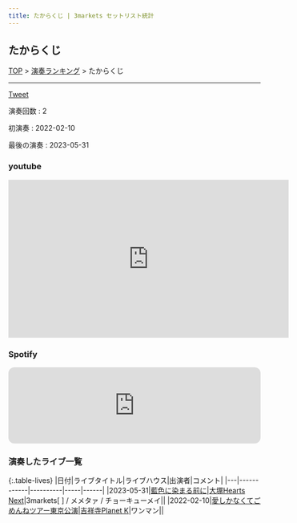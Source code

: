```yaml
---
title: たからくじ | 3markets セットリスト統計
---
```

## たからくじ


[TOP](/setlist/) > [演奏ランキング](songs.html) > たからくじ

___

<a href="https://twitter.com/share?ref_src=twsrc%5Etfw" data-text="3markets[ ]セットリスト > たからくじ" class="twitter-share-button" data-via="3markets" data-hashtags="3markets" data-related="3markets" data-show-count="false">Tweet</a>

演奏回数
: 2

初演奏
: 2022-02-10

最後の演奏
: 2023-05-31





### youtube
<iframe width="560" height="315" src="https://www.youtube.com/embed/RLKMVL5wSLU" title="YouTube video player" frameborder="0" allow="accelerometer; autoplay; clipboard-write; encrypted-media; gyroscope; picture-in-picture; web-share" allowfullscreen></iframe>





### Spotify
<iframe style="border-radius:12px" src="https://open.spotify.com/embed/track/0uV8uYUQpAqsk8SvG4PC1I?utm_source=generator" width="100%" height="152" frameBorder="0" allowfullscreen="" allow="autoplay; clipboard-write; encrypted-media; fullscreen; picture-in-picture" loading="lazy"></iframe>





### 演奏したライブ一覧

{:.table-lives}
|日付|ライブタイトル|ライブハウス|出演者|コメント|
|---|------------|----------|-----|------|
|<span class="nowrap">2023-05-31</span>|[藍色に染まる前に](live068.html)|[大塚Hearts Next](livehouse048.html)|3markets[ ] / メメタァ / チョーキューメイ||
|<span class="nowrap">2022-02-10</span>|[愛しかなくてごめんねツアー東京公演](live003.html)|[吉祥寺Planet K](livehouse003.html)|ワンマン||



<script async src="https://platform.twitter.com/widgets.js" charset="utf-8"></script>